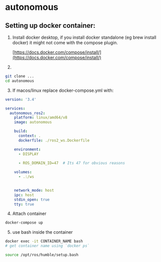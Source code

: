 # autonomous

## Setting up docker container:

1. Install docker desktop, if you install docker standalone (eg brew install docker) it might not come with the compose plugin.
    
    [https://docs.docker.com/compose/install/](https://docs.docker.com/compose/install/)
    
2. 

```bash
git clone ...
cd autonomous
```

3. If macos/linux replace docker-compose.yml with:

```yaml
version: '3.4'

services:
  autonomous_ros2:
    platform: linux/amd64/v8
    image: autonomous

    build:
      context: .
      dockerfile: ./ros2_ws.Dockerfile

    environment:
      - DISPLAY
      
      - ROS_DOMAIN_ID=47  # Its 47 for obvious reasons

    volumes:
      - .:/ws

    
    network_mode: host
    ipc: host
    stdin_open: true
    tty: true
```

4. Attach container

```bash
docker-compose up
```

5. use bash inside the container

```bash
docker exec -it CONTAINER_NAME bash
# get container name using `docker ps`

source /opt/ros/humble/setup.bash
```
